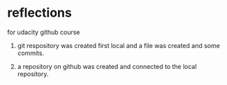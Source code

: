 # reflections
for udacity github course

1) git respository was created first local
and a file was created and some commits.

2) a repository on github was created and connected 
to the local repository.
